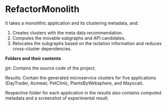 # RefactorMonolith

It takes a monolithic application and its clustering metadata, and:
1. Creates clusters with the meta data recommendation.
2. Computes the movable subgraphs and API candidates.
3. Relocates the subgraphs based on the isolation information and reduces cross-cluster dependencies.

**Folders and their contents**

jpt: Contains the source code of the project.

Results: Contain the generated microservice clusters for five applications (DayTrader, Acmeair, PetClinic, PlantsByWebsphere, and Mayocat). 

Respective folder for each application in the results also contains computed metadata and a screenshot of experimental result.

